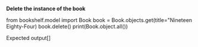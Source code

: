 **Delete the instance of the book**

from bookshelf.model import Book
book = Book.objects.get(title="Nineteen Eighty-Four)
book.delete()
print(Book.object.all())

Expected output[]

